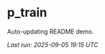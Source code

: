 # p_train

Auto-updating README demo.

<!--START_SECTION:status-->
_Last run: 2025-09-05 19:15 UTC_
<!--END_SECTION:status-->





























































































































































































































































































































































































